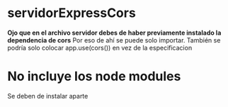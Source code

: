 # servidorExpressCors
**Ojo que en el archivo servidor debes de haber previamente instalado la dependencia de cors**
Por eso de ahí se puede solo importar.
También se podría solo colocar app.use(cors()) en vez de la especificacion
# No incluye los node modules
Se deben de instalar aparte
